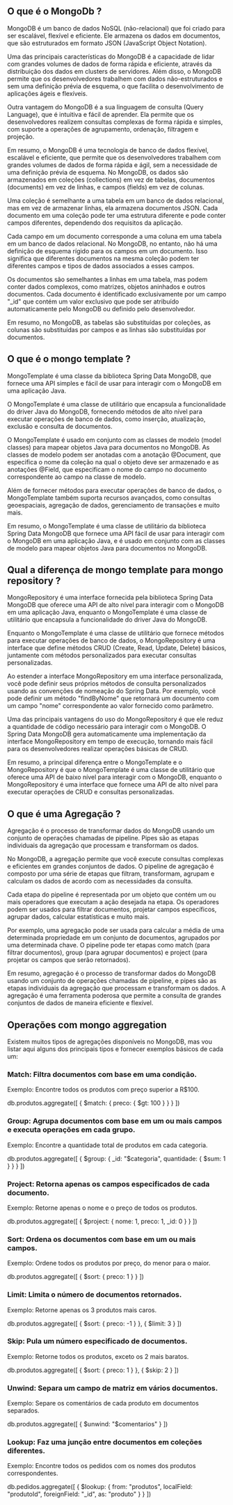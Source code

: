 ## O que é o MongoDb ?

MongoDB é um banco de dados NoSQL (não-relacional) que foi criado para ser escalável, flexível e eficiente. Ele armazena os dados em documentos, que são estruturados em formato JSON (JavaScript Object Notation).

Uma das principais características do MongoDB é a capacidade de lidar com grandes volumes de dados de forma rápida e eficiente, através da distribuição dos dados em clusters de servidores. Além disso, o MongoDB permite que os desenvolvedores trabalhem com dados não-estruturados e sem uma definição prévia de esquema, o que facilita o desenvolvimento de aplicações ágeis e flexíveis.

Outra vantagem do MongoDB é a sua linguagem de consulta (Query Language), que é intuitiva e fácil de aprender. Ela permite que os desenvolvedores realizem consultas complexas de forma rápida e simples, com suporte a operações de agrupamento, ordenação, filtragem e projeção.

Em resumo, o MongoDB é uma tecnologia de banco de dados flexível, escalável e eficiente, que permite que os desenvolvedores trabalhem com grandes volumes de dados de forma rápida e ágil, sem a necessidade de uma definição prévia de esquema.
No MongoDB, os dados são armazenados em coleções (collections) em vez de tabelas, documentos (documents) em vez de linhas, e campos (fields) em vez de colunas.

Uma coleção é semelhante a uma tabela em um banco de dados relacional, mas em vez de armazenar linhas, ela armazena documentos JSON. Cada documento em uma coleção pode ter uma estrutura diferente e pode conter campos diferentes, dependendo dos requisitos da aplicação.

Cada campo em um documento corresponde a uma coluna em uma tabela em um banco de dados relacional. No MongoDB, no entanto, não há uma definição de esquema rígido para os campos em um documento. Isso significa que diferentes documentos na mesma coleção podem ter diferentes campos e tipos de dados associados a esses campos.

Os documentos são semelhantes a linhas em uma tabela, mas podem conter dados complexos, como matrizes, objetos aninhados e outros documentos. Cada documento é identificado exclusivamente por um campo "_id" que contém um valor exclusivo que pode ser atribuído automaticamente pelo MongoDB ou definido pelo desenvolvedor.

Em resumo, no MongoDB, as tabelas são substituídas por coleções, as colunas são substituídas por campos e as linhas são substituídas por documentos.

## O que é o mongo template ?

MongoTemplate é uma classe da biblioteca Spring Data MongoDB, que fornece uma API simples e fácil de usar para interagir com o MongoDB em uma aplicação Java.

O MongoTemplate é uma classe de utilitário que encapsula a funcionalidade do driver Java do MongoDB, fornecendo métodos de alto nível para executar operações de banco de dados, como inserção, atualização, exclusão e consulta de documentos.

O MongoTemplate é usado em conjunto com as classes de modelo (model classes) para mapear objetos Java para documentos no MongoDB. As classes de modelo podem ser anotadas com a anotação @Document, que especifica o nome da coleção na qual o objeto deve ser armazenado e as anotações @Field, que especificam o nome do campo no documento correspondente ao campo na classe de modelo.

Além de fornecer métodos para executar operações de banco de dados, o MongoTemplate também suporta recursos avançados, como consultas geoespaciais, agregação de dados, gerenciamento de transações e muito mais.

Em resumo, o MongoTemplate é uma classe de utilitário da biblioteca Spring Data MongoDB que fornece uma API fácil de usar para interagir com o MongoDB em uma aplicação Java, e é usado em conjunto com as classes de modelo para mapear objetos Java para documentos no MongoDB.




## Qual a diferença de mongo template para mongo repository ?


MongoRepository é uma interface fornecida pela biblioteca Spring Data MongoDB que oferece uma API de alto nível para interagir com o MongoDB em uma aplicação Java, enquanto o MongoTemplate é uma classe de utilitário que encapsula a funcionalidade do driver Java do MongoDB.

Enquanto o MongoTemplate é uma classe de utilitário que fornece métodos para executar operações de banco de dados, o MongoRepository é uma interface que define métodos CRUD (Create, Read, Update, Delete) básicos, juntamente com métodos personalizados para executar consultas personalizadas.

Ao estender a interface MongoRepository em uma interface personalizada, você pode definir seus próprios métodos de consulta personalizados usando as convenções de nomeação do Spring Data. Por exemplo, você pode definir um método "findByNome" que retornará um documento com um campo "nome" correspondente ao valor fornecido como parâmetro.

Uma das principais vantagens do uso do MongoRepository é que ele reduz a quantidade de código necessário para interagir com o MongoDB. O Spring Data MongoDB gera automaticamente uma implementação da interface MongoRepository em tempo de execução, tornando mais fácil para os desenvolvedores realizar operações básicas de CRUD.

Em resumo, a principal diferença entre o MongoTemplate e o MongoRepository é que o MongoTemplate é uma classe de utilitário que oferece uma API de baixo nível para interagir com o MongoDB, enquanto o MongoRepository é uma interface que fornece uma API de alto nível para executar operações de CRUD e consultas personalizadas.


## O que é uma Agregação ?
Agregação é o processo de transformar dados do MongoDB usando um conjunto de operações chamadas de pipeline. Pipes são as etapas individuais da agregação que processam e transformam os dados.

No MongoDB, a agregação permite que você execute consultas complexas e eficientes em grandes conjuntos de dados. O pipeline de agregação é composto por uma série de etapas que filtram, transformam, agrupam e calculam os dados de acordo com as necessidades da consulta.

Cada etapa do pipeline é representada por um objeto que contém um ou mais operadores que executam a ação desejada na etapa. Os operadores podem ser usados para filtrar documentos, projetar campos específicos, agrupar dados, calcular estatísticas e muito mais.

Por exemplo, uma agregação pode ser usada para calcular a média de uma determinada propriedade em um conjunto de documentos, agrupados por uma determinada chave. O pipeline pode ter etapas como match (para filtrar documentos), group (para agrupar documentos) e project (para projetar os campos que serão retornados).

Em resumo, agregação é o processo de transformar dados do MongoDB usando um conjunto de operações chamadas de pipeline, e pipes são as etapas individuais da agregação que processam e transformam os dados. A agregação é uma ferramenta poderosa que permite a consulta de grandes conjuntos de dados de maneira eficiente e flexível.





## Operações com mongo aggregation

Existem muitos tipos de agregações disponíveis no MongoDB, mas vou listar aqui alguns dos principais tipos e fornecer exemplos básicos de cada um:

### Match: Filtra documentos com base em uma condição.
Exemplo: Encontre todos os produtos com preço superior a R$100.


db.produtos.aggregate([
    {
        $match: {
            preco: { $gt: 100 }
        }
    }
])

### Group: Agrupa documentos com base em um ou mais campos e executa operações em cada grupo.
Exemplo: Encontre a quantidade total de produtos em cada categoria.


db.produtos.aggregate([
    {
        $group: {
            _id: "$categoria",
            quantidade: { $sum: 1 }
        }
    }
])


### Project: Retorna apenas os campos especificados de cada documento.
Exemplo: Retorne apenas o nome e o preço de todos os produtos.


db.produtos.aggregate([
    {
        $project: {
            nome: 1,
            preco: 1,
            _id: 0
        }
    }
])


### Sort: Ordena os documentos com base em um ou mais campos.
Exemplo: Ordene todos os produtos por preço, do menor para o maior.


db.produtos.aggregate([
    {
        $sort: {
            preco: 1
        }
    }
])


### Limit: Limita o número de documentos retornados.
Exemplo: Retorne apenas os 3 produtos mais caros.


db.produtos.aggregate([
    {
        $sort: {
            preco: -1
        }
    },
    {
        $limit: 3
    }
])


### Skip: Pula um número especificado de documentos.
Exemplo: Retorne todos os produtos, exceto os 2 mais baratos.


db.produtos.aggregate([
    {
        $sort: {
            preco: 1
        }
    },
    {
        $skip: 2
    }
])


### Unwind: Separa um campo de matriz em vários documentos.
Exemplo: Separe os comentários de cada produto em documentos separados.


db.produtos.aggregate([
    {
        $unwind: "$comentarios"
    }
])


### Lookup: Faz uma junção entre documentos em coleções diferentes.
Exemplo: Encontre todos os pedidos com os nomes dos produtos correspondentes.


db.pedidos.aggregate([
    {
        $lookup: {
            from: "produtos",
            localField: "produtoId",
            foreignField: "_id",
            as: "produto"
        }
    }
])
